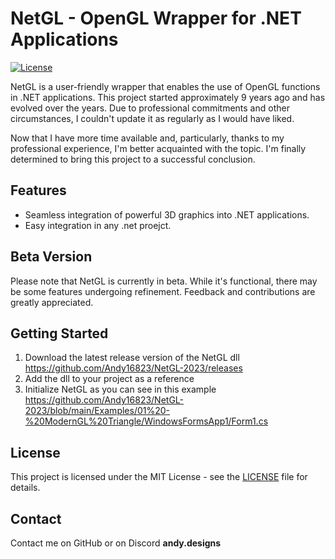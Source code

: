 # NetGL - OpenGL Wrapper for .NET Applications

[![License](https://img.shields.io/badge/license-MIT-blue.svg)](LICENSE)

NetGL is a user-friendly wrapper that enables the use of OpenGL functions in .NET applications. This project started approximately 9 years ago and has evolved over the years. Due to professional commitments and other circumstances, I couldn't update it as regularly as I would have liked.

Now that I have more time available and, particularly, thanks to my professional experience, I'm better acquainted with the topic. I'm finally determined to bring this project to a successful conclusion.

## Features

- Seamless integration of powerful 3D graphics into .NET applications.
- Easy integration in any .net proejct.

## Beta Version

Please note that NetGL is currently in beta. While it's functional, there may be some features undergoing refinement. Feedback and contributions are greatly appreciated.

## Getting Started

1. Download the latest release version of the NetGL dll https://github.com/Andy16823/NetGL-2023/releases
2. Add the dll to your project as a reference
3. Initialize NetGL as you can see in this example https://github.com/Andy16823/NetGL-2023/blob/main/Examples/01%20-%20ModernGL%20Triangle/WindowsFormsApp1/Form1.cs

## License

This project is licensed under the MIT License - see the [LICENSE](LICENSE) file for details.

## Contact

Contact me on GitHub or on Discord **andy.designs**
